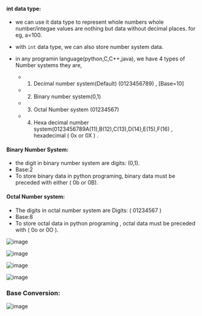 #### int data type: 
- we can use it data type to represent whole numbers whole number/integae values are nothing but data without decimal places. for eg, a=100.
     
- with `int` data type, we can also store number system data.
- in any programin language(python,C,C++,java), we have 4 types of Number systems they are,
   - 1. Decimal number system(Default) (0123456789) , [Base=10]
    - 2. Binary number system(0,1)
     - 3. Octal Number system (01234567)
    - 4. Hexa decimal number system(0123456789A(11),B(12),C(13),D(14),E(15),F(16) , hexadecimal ( 0x or 0X ) .   


#### Binary Number System: 
- the digit in binary number system are digits: (0,1).
- Base:2
- To store binary data in python programing, binary data must be preceded with either ( 0b or 0B).
#### Octal Number system:
- The digits in octal number system are Digits: ( 01234567 )
- Base:8
- To store octal  data in python programing , octal data must be preceded with  ( 0o or 0O ).



![image](https://github.com/user-attachments/assets/8b1a9841-88fe-4447-b145-fc9a4a80ce68)

![image](https://github.com/user-attachments/assets/e793c7af-586d-44bf-801d-e27f3af1c335)


![image](https://github.com/user-attachments/assets/18540204-639c-49dd-a5bf-60ac60e6de11)

![image](https://github.com/user-attachments/assets/eb7d31d3-6302-4455-8424-dd3c6a204f58)




### Base Conversion:
![image](https://github.com/user-attachments/assets/d1502984-1a06-43d5-bf5e-cbfc7097a511)

